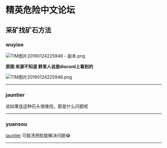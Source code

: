 




精英危险中文论坛
=========







 




采矿找矿石方法
-------




### wuyiso



![TIM图片20190124225946 - 副本.png](https://cdn.elitedanger.cn/FisHPuwyGV7AJvNMlhHa3grtRI57.png)


**原图 来源不知道 群里人说是discord上看到的**


![TIM图片20190124225946.png](https://cdn.elitedanger.cn/FvwzqaQ5RdI7Xj5Icj7z9nhOg63Q.png)






---



### jauntier



说如果连这种石头很难找，那是什么问题呢






---



### yuansou



[jauntier](https://forum.elitedanger.cn/d/150/2) 可能洗把脸能解决问题😂






---











